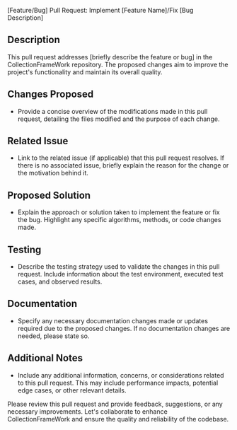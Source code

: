 [Feature/Bug] Pull Request: Implement [Feature Name]/Fix [Bug Description]

## Description

This pull request addresses [briefly describe the feature or bug] in the CollectionFrameWork repository. The proposed changes aim to improve the project's functionality and maintain its overall quality.

## Changes Proposed

- Provide a concise overview of the modifications made in this pull request, detailing the files modified and the purpose of each change.

## Related Issue

- Link to the related issue (if applicable) that this pull request resolves. If there is no associated issue, briefly explain the reason for the change or the motivation behind it.

## Proposed Solution

- Explain the approach or solution taken to implement the feature or fix the bug. Highlight any specific algorithms, methods, or code changes made.

## Testing

- Describe the testing strategy used to validate the changes in this pull request. Include information about the test environment, executed test cases, and observed results.

## Documentation

- Specify any necessary documentation changes made or updates required due to the proposed changes. If no documentation changes are needed, please state so.

## Additional Notes

- Include any additional information, concerns, or considerations related to this pull request. This may include performance impacts, potential edge cases, or other relevant details.

Please review this pull request and provide feedback, suggestions, or any necessary improvements. Let's collaborate to enhance CollectionFrameWork and ensure the quality and reliability of the codebase.
